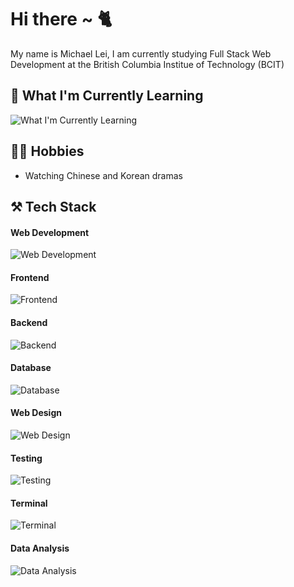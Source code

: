 # Hi there ~ 🐈
My name is Michael Lei, I am currently studying Full Stack Web Development at the British Columbia Institue of Technology (BCIT)

## 🤯 What I'm Currently Learning
![What I'm Currently Learning](https://skillicons.dev/icons?i=nextjs,cs,dotnet,php,deno,tauri)

## 👨‍💻 Hobbies
- Watching Chinese and Korean dramas

## ⚒️ Tech Stack
#### Web Development
![Web Development](https://skillicons.dev/icons?i=html,css,javascript,ts,vite)
#### Frontend
![Frontend](https://skillicons.dev/icons?i=react,redux,tailwind,bootstrap,sass)
#### Backend
![Backend](https://skillicons.dev/icons?i=nodejs,express,pug)
#### Database
![Database](https://skillicons.dev/icons?i=mongodb,mysql,prisma,planetscale,redis)
#### Web Design
![Web Design](https://skillicons.dev/icons?i=ps,ai,figma)
#### Testing
![Testing](https://skillicons.dev/icons?i=jest)
#### Terminal
![Terminal](https://skillicons.dev/icons?i=bash,powershell)
#### Data Analysis
![Data Analysis](https://skillicons.dev/icons?i=py,r)


<!--
**michaeleii/michaeleii** is a ✨ _special_ ✨ repository because its `README.md` (this file) appears on your GitHub profile.

Here are some ideas to get you started:

- 🔭 I’m currently working on ...
- 🌱 I’m currently learning ...
- 👯 I’m looking to collaborate on ...
- 🤔 I’m looking for help with ...
- 💬 Ask me about ...
- 📫 How to reach me: ...
- 😄 Pronouns: ...
- ⚡ Fun fact: ...
-->
